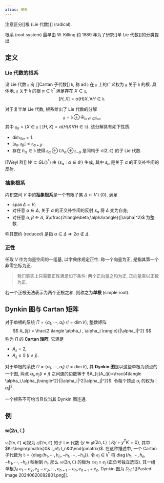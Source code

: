```yaml
---
alias: 根系
---
```


注意区分[[根 (Lie 代数)]] (radical).

根系 (root system) 最早由 W. Killing 约 1889 年为了研究[[单 Lie 代数]]的分类提出.

## 定义


### Lie 代数的根系

设 Lie 代数 $\mathfrak g$ 有 [[Cartan 子代数]] $\mathfrak h$, 称 $\operatorname{ad}\mathfrak h$ 在 $\mathfrak g$ 上的广义权为 $\mathfrak g$ 关于 $\mathfrak h$ 的根. 具体地, $\mathfrak g$ 关于 $\mathfrak h$ 的根 $\alpha\in\mathfrak h^*$ 满足存在 $X\in\mathfrak g$,
$$
[H,X]=\alpha(H)X,\,\forall H\in\mathfrak h.
$$

对于复半单 Lie 代数, 根系给出了 Lie 代数的分解
$$
\mathfrak g = \mathfrak h \oplus \bigoplus_{\alpha\in\Phi} \mathfrak g_{\alpha},
$$
其中 $\mathfrak g_\alpha = \{X\in\mathfrak g\mid [H,X]=\alpha(H)X\,\forall H\in\mathfrak h\}$. 该分解具有如下性质.

- $\dim \mathfrak g_\alpha = 1$.
- $[\mathfrak g_\alpha,\mathfrak g_{\beta}]=\mathfrak g_{\alpha + \beta}$.
- 存在 $h_\alpha\in\mathfrak h$ 使得 $\mathfrak g_{\alpha}\oplus \mathbb{C} h_\alpha \oplus \mathfrak g_{-\alpha}$ 是同构于 $\mathfrak {sl}(2,\mathbb{C})$ 的子 Lie 代数.

[[Weyl 群]] $W\subset GL(\mathfrak h^*)$ 由 $\{s_\alpha: \alpha\in\Phi\}$ 生成, 其中 $s_\alpha$ 是关于 $\alpha$ 的正交补空间的反射.

### 抽象根系

内积空间 $V$ 中的**抽象根系**是一个有限子集 $\Delta\subset V\setminus\{0\}$, 满足

- $\operatorname{span}\Delta = V$;
- 对任意 $\alpha\in\Delta$, 关于 $\alpha$ 的正交补空间的反射 $s_\alpha$ 将 $\Delta$ 变为自身;
- 对任意 $\alpha,\beta\in\Delta$, $\dfrac{2\langle\beta,\alpha\rangle}{|\alpha|^2}$ 为整数.

称其既约 (reduced) 是指 $\alpha\in\Delta\Rightarrow 2\alpha\notin\Delta$.

### 正性

任取 $V$ 作为向量空间的一组基, 以字典序规定正性: 称一个向量为正, 是指其第一个非零坐标为正.

> 我们事实上只需要正性满足如下条件: 两个正向量之和为正, 正向量乘以正数为正.

若一个正根无法表示为两个正根之和, 则称之为**单根** (simple root).

## Dynkin 图与 Cartan 矩阵

对于单根的系统 $\Pi=\{\alpha_1,\cdots,\alpha_l\}$ ($l=\dim V$), 整数矩阵
$$
A_{ij} = \frac{2 \langle \alpha_i , \alpha_j \rangle}{|\alpha_i|^2}
$$
称为 $\Pi$ 的 **Cartan 矩阵**. 它满足

- $A_{ii}=2$,
- $A_{ij}\leq 0$ ($i\neq j$).

对于单根的系统 $\Pi=\{\alpha_1,\cdots,\alpha_l\}$ ($l=\dim V$), 其 **Dynkin 图**是以这些单根为顶点的一个图, 两点 $\alpha_i,\alpha_j (i\neq j)$ 之间连的边数等于 $A_{ij}A_{ji}=\frac{4\langle \alpha_i,\alpha_j\rangle^2}{|\alpha_i|^2|\alpha_j|^2}$. 令每个顶点 $\alpha_i$ 的权为 $|\alpha_i|^2$.

一个根系不可约当且仅当其 Dynkin 图连通.

## 例

### $\mathfrak {so}(2n,\mathbb{C})$

$\mathfrak {so}(2n,\mathbb{C})$ 可视为 $\mathfrak {gl}(2n,\mathbb{C})$ 的子 Lie 代数 $\{y\in\mathfrak {gl}(2n,\mathbb{C}) \mid Ky+y^TK=0\}$, 其中 $K=\begin{pmatrix}0& I_n\\ I_n&0\end{pmatrix}$. 在这种描述中, 一个 Cartan 子代数为 $\mathfrak h=\{\operatorname{diag}(h_1,\cdots,h_n,-h_1,\cdots,-h_n)\}$. 令 $e_i\in\mathfrak h^*$ 将 $\operatorname{diag}(h_1,\cdots,h_n,-h_1,\cdots,-h_n)$ 映射到 $h_i$. 那么 $\mathfrak {so}(2n,\mathbb{C})$ 的根为 $\pm e_i \pm e_j$ (正负号独立选取). 其一组单根为 $e_1-e_2,e_2-e_3,\cdots,e_{n-1}-e_n,e_{n-1}+e_n$, Dynkin 图为 $D_n$: ![[Pasted image 20240620082801.png]].